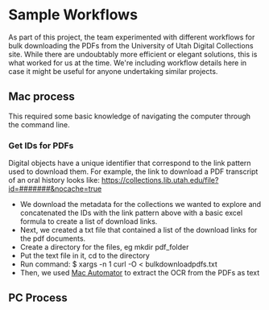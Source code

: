# Sample Workflows

As part of this project, the team experimented with different workflows for bulk downloading the PDFs from the University of Utah Digital Collections site. While there are undoubtably more efficient or elegant solutions, this is what worked for us at the time. We're including workflow details here in case it might be useful for anyone undertaking similar projects.

## Mac process

This required some basic knowledge of navigating the computer through the command line.

### Get IDs for PDFs

Digital objects have a unique identifier that correspond to the link pattern used to download them. For example, the link to download a PDF transcript of an oral history looks like: https://collections.lib.utah.edu/file?id=#######&nocache=true

* We download the metadata for the collections we wanted to explore and concatenated the IDs with the link pattern above with a basic excel formula to create a list of download links.
* Next, we created a txt file that contained a list of the download links for the pdf documents.
* Create a directory for the files, eg mkdir pdf_folder
* Put the text file in it, cd to the directory
* Run command: $ xargs -n 1 curl -O < bulkdownloadpdfs.txt
* Then, we used [Mac Automator](https://www.engadget.com/2013/02/11/mac-101-use-automater-to-extract-text-from-pdfs/) to extract the OCR from the PDFs as text


## PC Process
